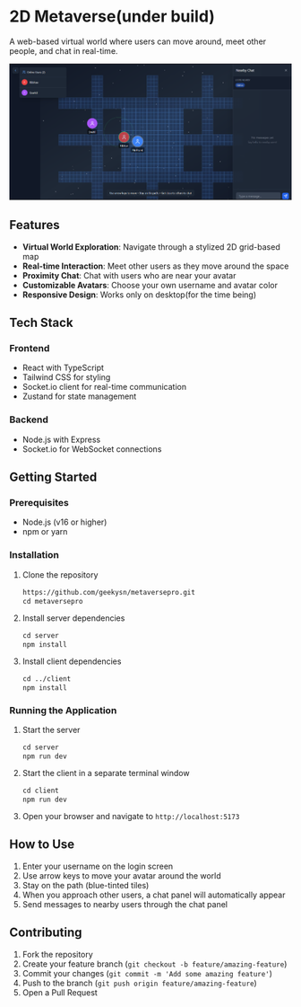 # 2D Metaverse(under build)

A web-based virtual world where users can move around, meet other people, and chat in real-time.

![2D Metaverse](/client/public/image.png)

## Features

- **Virtual World Exploration**: Navigate through a stylized 2D grid-based map
- **Real-time Interaction**: Meet other users as they move around the space
- **Proximity Chat**: Chat with users who are near your avatar
- **Customizable Avatars**: Choose your own username and avatar color
- **Responsive Design**: Works only on desktop(for the time being)

## Tech Stack

### Frontend
- React with TypeScript
- Tailwind CSS for styling
- Socket.io client for real-time communication
- Zustand for state management

### Backend
- Node.js with Express
- Socket.io for WebSocket connections

## Getting Started

### Prerequisites

- Node.js (v16 or higher)
- npm or yarn

### Installation

1. Clone the repository
   ```
   https://github.com/geekysn/metaversepro.git
   cd metaversepro
   ```

2. Install server dependencies
   ```
   cd server
   npm install
   ```

3. Install client dependencies
   ```
   cd ../client
   npm install
   ```

### Running the Application

1. Start the server
   ```
   cd server
   npm run dev
   ```

2. Start the client in a separate terminal window
   ```
   cd client
   npm run dev
   ```

3. Open your browser and navigate to `http://localhost:5173`

## How to Use

1. Enter your username on the login screen
2. Use arrow keys to move your avatar around the world
3. Stay on the path (blue-tinted tiles)
4. When you approach other users, a chat panel will automatically appear
5. Send messages to nearby users through the chat panel


## Contributing

1. Fork the repository
2. Create your feature branch (`git checkout -b feature/amazing-feature`)
3. Commit your changes (`git commit -m 'Add some amazing feature'`)
4. Push to the branch (`git push origin feature/amazing-feature`)
5. Open a Pull Request
